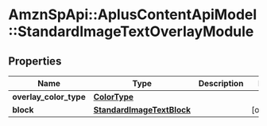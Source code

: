 # AmznSpApi::AplusContentApiModel::StandardImageTextOverlayModule

## Properties
Name | Type | Description | Notes
------------ | ------------- | ------------- | -------------
**overlay_color_type** | [**ColorType**](ColorType.md) |  | 
**block** | [**StandardImageTextBlock**](StandardImageTextBlock.md) |  | [optional] 

